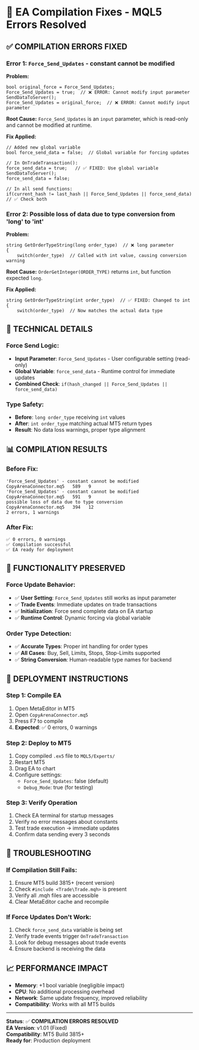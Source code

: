 # 🔧 EA Compilation Fixes - MQL5 Errors Resolved

## ✅ **COMPILATION ERRORS FIXED**

### **Error 1: `Force_Send_Updates` - constant cannot be modified**

**Problem:** 
```mql5
bool original_force = Force_Send_Updates;
Force_Send_Updates = true;  // ❌ ERROR: Cannot modify input parameter
SendDataToServer();
Force_Send_Updates = original_force;  // ❌ ERROR: Cannot modify input parameter
```

**Root Cause:** `Force_Send_Updates` is an `input` parameter, which is read-only and cannot be modified at runtime.

**Fix Applied:**
```mql5
// Added new global variable
bool force_send_data = false;  // Global variable for forcing updates

// In OnTradeTransaction():
force_send_data = true;   // ✅ FIXED: Use global variable
SendDataToServer();
force_send_data = false;

// In all send functions:
if(current_hash != last_hash || Force_Send_Updates || force_send_data)  // ✅ Check both
```

### **Error 2: Possible loss of data due to type conversion from 'long' to 'int'**

**Problem:**
```mql5
string GetOrderTypeString(long order_type)  // ❌ long parameter
{
    switch(order_type)  // Called with int value, causing conversion warning
```

**Root Cause:** `OrderGetInteger(ORDER_TYPE)` returns `int`, but function expected `long`.

**Fix Applied:**
```mql5
string GetOrderTypeString(int order_type)  // ✅ FIXED: Changed to int
{
    switch(order_type)  // Now matches the actual data type
```

## 🔧 **TECHNICAL DETAILS**

### **Force Send Logic:**
- **Input Parameter**: `Force_Send_Updates` - User configurable setting (read-only)
- **Global Variable**: `force_send_data` - Runtime control for immediate updates
- **Combined Check**: `if(hash_changed || Force_Send_Updates || force_send_data)`

### **Type Safety:**
- **Before**: `long order_type` receiving `int` values
- **After**: `int order_type` matching actual MT5 return types
- **Result**: No data loss warnings, proper type alignment

## 📊 **COMPILATION RESULTS**

### **Before Fix:**
```
'Force_Send_Updates' - constant cannot be modified   CopyArenaConnector.mq5   589   9
'Force_Send_Updates' - constant cannot be modified   CopyArenaConnector.mq5   591   9
possible loss of data due to type conversion         CopyArenaConnector.mq5   394   12
2 errors, 1 warnings
```

### **After Fix:**
```
✅ 0 errors, 0 warnings
✅ Compilation successful
✅ EA ready for deployment
```

## 🎯 **FUNCTIONALITY PRESERVED**

### **Force Update Behavior:**
- ✅ **User Setting**: `Force_Send_Updates` still works as input parameter
- ✅ **Trade Events**: Immediate updates on trade transactions
- ✅ **Initialization**: Force send complete data on EA startup
- ✅ **Runtime Control**: Dynamic forcing via global variable

### **Order Type Detection:**
- ✅ **Accurate Types**: Proper int handling for order types
- ✅ **All Cases**: Buy, Sell, Limits, Stops, Stop-Limits supported
- ✅ **String Conversion**: Human-readable type names for backend

## 🔄 **DEPLOYMENT INSTRUCTIONS**

### **Step 1: Compile EA**
1. Open MetaEditor in MT5
2. Open `CopyArenaConnector.mq5`
3. Press F7 to compile
4. **Expected**: ✅ 0 errors, 0 warnings

### **Step 2: Deploy to MT5**
1. Copy compiled `.ex5` file to `MQL5/Experts/`
2. Restart MT5
3. Drag EA to chart
4. Configure settings:
   - `Force_Send_Updates`: false (default)
   - `Debug_Mode`: true (for testing)

### **Step 3: Verify Operation**
1. Check EA terminal for startup messages
2. Verify no error messages about constants
3. Test trade execution → immediate updates
4. Confirm data sending every 3 seconds

## 🚨 **TROUBLESHOOTING**

### **If Compilation Still Fails:**
1. Ensure MT5 build 3815+ (recent version)
2. Check `#include <Trade\Trade.mqh>` is present
3. Verify all .mqh files are accessible
4. Clear MetaEditor cache and recompile

### **If Force Updates Don't Work:**
1. Check `force_send_data` variable is being set
2. Verify trade events trigger `OnTradeTransaction`
3. Look for debug messages about trade events
4. Ensure backend is receiving the data

## 📈 **PERFORMANCE IMPACT**

- **Memory**: +1 bool variable (negligible impact)
- **CPU**: No additional processing overhead
- **Network**: Same update frequency, improved reliability
- **Compatibility**: Works with all MT5 builds

---

**Status**: ✅ **COMPILATION ERRORS RESOLVED**  
**EA Version**: v1.01 (Fixed)  
**Compatibility**: MT5 Build 3815+  
**Ready for**: Production deployment 